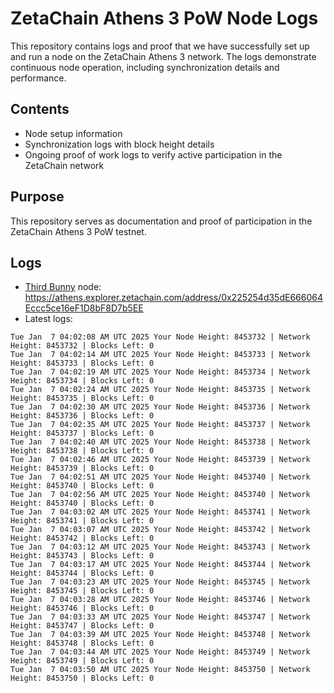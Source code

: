# ZetaChain Athens 3 PoW Node Logs
This repository contains logs and proof that we have successfully set up and run a node on the ZetaChain Athens 3 network. The logs demonstrate continuous node operation, including synchronization details and performance.

## Contents
- Node setup information
- Synchronization logs with block height details
- Ongoing proof of work logs to verify active participation in the ZetaChain network

## Purpose
This repository serves as documentation and proof of participation in the ZetaChain Athens 3 PoW testnet.

## Logs

- [Third Bunny](https://thirdbunny.xyz/) node: https://athens.explorer.zetachain.com/address/0x225254d35dE666064Eccc5ce16eF1D8bF8D7b5EE
- Latest logs:
```
Tue Jan  7 04:02:08 AM UTC 2025 Your Node Height: 8453732 | Network Height: 8453732 | Blocks Left: 0
Tue Jan  7 04:02:14 AM UTC 2025 Your Node Height: 8453733 | Network Height: 8453733 | Blocks Left: 0
Tue Jan  7 04:02:19 AM UTC 2025 Your Node Height: 8453734 | Network Height: 8453734 | Blocks Left: 0
Tue Jan  7 04:02:24 AM UTC 2025 Your Node Height: 8453735 | Network Height: 8453735 | Blocks Left: 0
Tue Jan  7 04:02:30 AM UTC 2025 Your Node Height: 8453736 | Network Height: 8453736 | Blocks Left: 0
Tue Jan  7 04:02:35 AM UTC 2025 Your Node Height: 8453737 | Network Height: 8453737 | Blocks Left: 0
Tue Jan  7 04:02:40 AM UTC 2025 Your Node Height: 8453738 | Network Height: 8453738 | Blocks Left: 0
Tue Jan  7 04:02:46 AM UTC 2025 Your Node Height: 8453739 | Network Height: 8453739 | Blocks Left: 0
Tue Jan  7 04:02:51 AM UTC 2025 Your Node Height: 8453740 | Network Height: 8453740 | Blocks Left: 0
Tue Jan  7 04:02:56 AM UTC 2025 Your Node Height: 8453740 | Network Height: 8453740 | Blocks Left: 0
Tue Jan  7 04:03:02 AM UTC 2025 Your Node Height: 8453741 | Network Height: 8453741 | Blocks Left: 0
Tue Jan  7 04:03:07 AM UTC 2025 Your Node Height: 8453742 | Network Height: 8453742 | Blocks Left: 0
Tue Jan  7 04:03:12 AM UTC 2025 Your Node Height: 8453743 | Network Height: 8453743 | Blocks Left: 0
Tue Jan  7 04:03:17 AM UTC 2025 Your Node Height: 8453744 | Network Height: 8453744 | Blocks Left: 0
Tue Jan  7 04:03:23 AM UTC 2025 Your Node Height: 8453745 | Network Height: 8453745 | Blocks Left: 0
Tue Jan  7 04:03:28 AM UTC 2025 Your Node Height: 8453746 | Network Height: 8453746 | Blocks Left: 0
Tue Jan  7 04:03:33 AM UTC 2025 Your Node Height: 8453747 | Network Height: 8453747 | Blocks Left: 0
Tue Jan  7 04:03:39 AM UTC 2025 Your Node Height: 8453748 | Network Height: 8453748 | Blocks Left: 0
Tue Jan  7 04:03:44 AM UTC 2025 Your Node Height: 8453749 | Network Height: 8453749 | Blocks Left: 0
Tue Jan  7 04:03:50 AM UTC 2025 Your Node Height: 8453750 | Network Height: 8453750 | Blocks Left: 0
```
